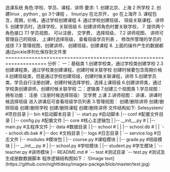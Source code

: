 <html>
 <head></head>
 <body>
  选课系统 角色:学校、学员、课程、讲师 要求: 1. 创建北京、上海 2 所学校 2. 创建linux , python , go 3个课程 ， linux\py 在北京开， go 在上海开 3. 课程包含，周期，价格，通过学校创建课程 4. 通过学校创建班级， 班级关联课程、讲师 5. 创建学员时，选择学校，关联班级 6. 创建讲师角色时要关联学校， 7. 提供两个角色接口 7.1 学员视图， 可以注册， 交学费， 选择班级， 7.2 讲师视图， 讲师可管理自己的班级， 上课时选择班级， 查看班级学员列表 ， 修改所管理的学员的成绩 7.3 管理视图，创建讲师， 创建班级，创建课程 8. 上面的操作产生的数据都通过pickle序列化保存到文件里 ==================================================================== 分析： 一：基础类 1.创建学校类，通过学校类创建学校 2.3 创建课程类，通过学校类创建课程，创建时候关联学校 创建时候要包含周期价格 4.创建班级类，但是通过学校创建班级，创建时候关联课程，讲师 5.创建学员类，学员自行注册创建，创建时候选择学校，选择上课班级 6.创建讲师类，通过学校类创建讲师，创建时候关联学校 二：逻辑类 7.创建三个视图类 1.学员视图： 拥有功能： 注册（注册时候选择班级） 交学费 上课 2.讲师视图： 讲课，讲课时候选择班级 进入讲课后可查看班级学员列表 3.管理视图： 创建/删除讲师 创建/删除班级 创建/删除学校 创建/删除课程 创建/删除讲师 文件结构如下: Selesystem/ #项目目录 |-- bin #启动脚本目录 | `-- start.py #启动脚本 |-- conf #配置文件目录 | |-- config.py #配置文件 |-- core #核心主逻辑包 | |-- __init__.py # | |-- main.py #主程序文件 |-- data #数据目录 | |-- school # | | |-- school.db # | | `-- school.db.bak # |-- doc #文档目录 |-- logs #日志目录 | `-- service.log #日志文件 |-- modules #模块包 | |-- course.py #课程模块 | |-- grade.py #班级模块 | |-- __init__.py # | |-- school.py #学校模块 | |-- student.py #学生模块 | `-- teacher.py #讲师模块 |-- README.md # `-- test #测试目录 `-- test.py #测试及生成册数数据脚本 程序逻辑结构图如下： ![Image text](https://github.com/nighttidesy/images-packge/blob/master/test.jpg)
 </body>
</html>

